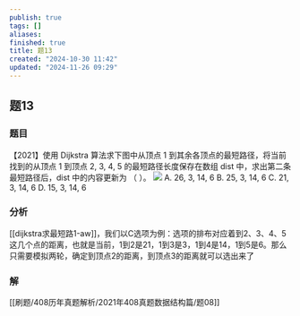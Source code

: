 ```yaml
---
publish: true
tags: []
aliases: 
finished: true
title: 题13
created: "2024-10-30 11:42"
updated: "2024-11-26 09:29"
---
```

## 题13
### 题目
【2021】使用 Dijkstra 算法求下图中从顶点 1 到其余各顶点的最短路径，将当前找到的从顶点 1 到顶点 2, 3, 4, 5 的最短路径长度保存在数组 dist 中，求出第二条最短路径后，dist 中的内容更新为 （ ）。
![](https://img.hwenyi.tech/202411261721108.webp)
A. 26, 3, 14, 6
B. 25, 3, 14, 6
C. 21, 3, 14, 6
D. 15, 3, 14, 6
### 分析
[[dijkstra求最短路1-aw]]，我们以C选项为例：选项的排布对应着到2、3、4、5这几个点的距离，也就是当前，1到2是21，1到3是3，1到4是14，1到5是6。那么只需要模拟两轮，确定到顶点2的距离，到顶点3的距离就可以选出来了
### 解
[[刷题/408历年真题解析/2021年408真题数据结构篇/题08]]